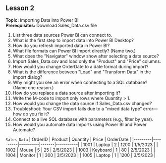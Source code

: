 ## Lesson 2  
**Topic:** Importing Data into Power BI  
**Prerequisites:** Download Sales_Data.csv file  

1. List three data sources Power BI can connect to.  
2. What is the first step to import data into Power BI Desktop?  
3. How do you refresh imported data in Power BI?  
4. What file formats can Power BI import directly? (Name two.)  
5. What does the "Navigator" window show after selecting a data source?  
6. Import Sales_Data.csv and load only the "Product" and "Price" columns.  
7. How would you change OrderDate to a date format during import?  
8. What is the difference between "Load" and "Transform Data" in the import dialog?  
9. Why might you see an error when connecting to a SQL database? (Name one reason.)  
10. How do you replace a data source after importing it?  
11. Write the M-code to import only rows where Quantity > 1.  
12. How would you change the data source if Sales_Data.csv changed?  
13. Troubleshoot: Your CSV import fails due to a "mixed data type" error—how do you fix it?  
14. Connect to a live SQL database with parameters (e.g., filter by year).  
15. How would you automate data imports using Power BI and Power Automate?

```Sales_Data```
| OrderID | Product  | Quantity | Price | OrderDate |
|---------|----------|----------|-------|-----------|
| 1001    | Laptop   | 2        | 1200  | 1/5/2023  |
| 1002    | Mouse    | 5        | 25    | 2/5/2023  |
| 1003    | Keyboard | 1        | 80    | 2/5/2023  |
| 1004    | Monitor  | 1        | 300   | 3/5/2023  |
| 1005    | Laptop   | 1        | 1200  | 3/5/2023  |
